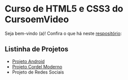 # Curso de HTML5 e CSS3 do CursoemVideo
<p>Seja bem-vindo (a)! Confira o que há neste <a href="https://abraao-reyys.github.io/html-css/" target="self">respositório</a>:</p>
<h2>Listinha de Projetos</h2>
<ul>
 <li><a href="desafios/d010-orientado/android.html" target="_self">Projeto Android</a></li>
 <li><a href="desafios/d012/index.html" target="_self">Projeto Cordel Moderno</a></li>
 <li><a href="https://abraao-reyys.github.io/projeto-social-media/"></a>Projeto de Redes Sociais</li>
</ul>
